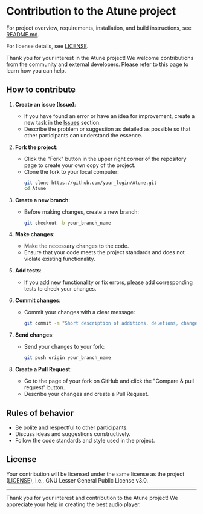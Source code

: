 # Contribution to the Atune project

For project overview, requirements, installation, and build instructions, see [README.md](README.md).

For license details, see [LICENSE](LICENSE).

Thank you for your interest in the Atune project! We welcome contributions from the community and external developers. Please refer to this page to learn how you can help.

## How to contribute

1. **Create an issue (Issue)**:
   - If you have found an error or have an idea for improvement, create a new task in the [Issues](https://github.com/shibaguin/Atune/issues) section.
   - Describe the problem or suggestion as detailed as possible so that other participants can understand the essence.

2. **Fork the project**:
   - Click the "Fork" button in the upper right corner of the repository page to create your own copy of the project.
   - Clone the fork to your local computer:
     ```bash
     git clone https://github.com/your_login/Atune.git
     cd Atune
     ```

3. **Create a new branch**:
   - Before making changes, create a new branch:
     ```bash
     git checkout -b your_branch_name
     ```

4. **Make changes**:
   - Make the necessary changes to the code.
   - Ensure that your code meets the project standards and does not violate existing functionality.

5. **Add tests**:
   - If you add new functionality or fix errors, please add corresponding tests to check your changes.

6. **Commit changes**:
   - Commit your changes with a clear message:
     ```bash
     git commit -m "Short description of additions, deletions, changes, improvements or fixes"
     ```

7. **Send changes**:
   - Send your changes to your fork:
     ```bash
     git push origin your_branch_name
     ```

8. **Create a Pull Request**:
   - Go to the page of your fork on GitHub and click the "Compare & pull request" button.
   - Describe your changes and create a Pull Request.

## Rules of behavior

- Be polite and respectful to other participants.
- Discuss ideas and suggestions constructively.
- Follow the code standards and style used in the project.

## License

Your contribution will be licensed under the same license as the project ([LICENSE](LICENSE)), i.e., GNU Lesser General Public License v3.0.

---

Thank you for your interest and contribution to the Atune project! We appreciate your help in creating the best audio player.
